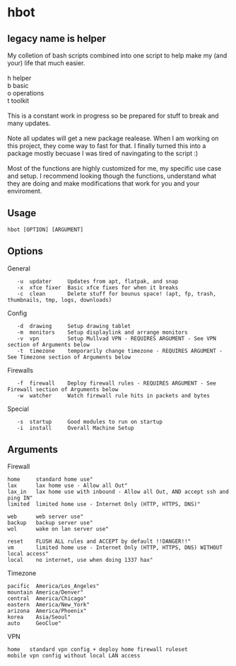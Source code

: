 # hbot
## legacy name is helper
My colletion of bash scripts combined into one script to help make my (and your) life that much easier.
<br>
<br>
h helper
<br>
b basic
<br>
o operations
<br>
t toolkit
<br>
<br>
This is a constant work in progress so be prepared for stuff to break and many updates.
<br>
<br>
Note all updates will get a new package realease. When I am working on this project, they come way to fast for that. I finally turned this into a package mostly becuase I was tired of navingating to the script :)
<br>
<br>
Most of the functions are highly customized for me, my specific use case and setup. I recommend looking though the functions, understand what they are doing and make modifications that work for you and your enviroment.
## Usage
```
hbot [OPTION] [ARGUMENT]
```
## Options

General
```
   -u  updater     Updates from apt, flatpak, and snap
   -x  xfce fixer  Basic xfce fixes for when it breaks
   -c  clean       Delete stuff for bounus space! (apt, fp, trash, thumbnails, tmp, logs, downloads)
```
Config
```
   -d  drawing     Setup drawing tablet
   -m  monitors    Setup displaylink and arrange monitors
   -v  vpn         Setup Mullvad VPN - REQUIRES ARGUMENT - See VPN section of Arguments below
   -t  timezone    temporarily change timezone - REQUIRES ARGUMENT - See Timezone section of Arguments below
```
Firewalls
```
   -f  firewall    Deploy firewall rules - REQUIRES ARGUMENT - See Firewall section of Arguments below
   -w  watcher     Watch firewall rule hits in packets and bytes
  ```

Special
```
   -s  startup     Good modules to run on startup
   -i  install     Overall Machine Setup
```
## Arguments 
Firewall
```
home     standard home use"
lax      lax home use - Allow all Out"
lax_in   lax home use with inbound - Allow all Out, AND accept ssh and ping IN"
limited  limited home use - Internet Only (HTTP, HTTPS, DNS)"

web      web server use"
backup   backup server use"
wol      wake on lan server use"

reset    FLUSH ALL rules and ACCEPT by default !!DANGER!!"
vm       limited home use - Internet Only (HTTP, HTTPS, DNS) WITHOUT local access"
local    no internet, use when doing 1337 hax"
```

Timezone
```
pacific  America/Los_Angeles"
mountain America/Denver"
central  America/Chicago"
eastern  America/New_York"
arizona  America/Phoenix"
korea    Asia/Seoul"
auto     GeoClue"
```

VPN
```
home   standard vpn config + deploy home firewall ruleset
mobile vpn config without local LAN access
```